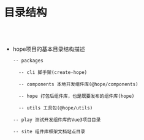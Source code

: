 # 目录结构

<br/>
<br/>

* hope项目的基本目录结构描述
  ```
  -- packages

    -- cli 脚手架(create-hope)

    -- components 本地开发组件库(@hope/components)

    -- hope 打包后组件库，也是既要发布的组件库(hope)

    -- utils 工具包(@hope/utils)

  -- play 测试开发组件库的Vue3项目目录

  -- site 组件库框架文档站点目录
  ```